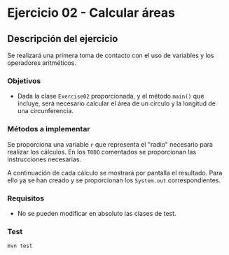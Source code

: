 # Ejercicio 02 - Calcular áreas
## Descripción del ejercicio
Se realizará una primera toma de contacto con el uso de variables y los operadores aritméticos.

### Objetivos
* Dada la clase ``Exercise02`` proporcionada, y el método ``main()`` que incluye, será necesario calcular el área de un círculo y la 
  longitud de una circunferencia.

### Métodos a implementar
Se proporciona una variable ``r`` que representa el "radio" necesario para realizar los cálculos. En los ``TODO`` comentados se 
proporcionan las instrucciones necesarias.

A continuación de cada cálculo se mostrará por pantalla el resultado. Para ello ya se han creado y se proporcionan los ``System.out`` 
correspondientes.

### Requisitos
* No se pueden modificar en absoluto las clases de test.

### Test

```
mvn test
```
